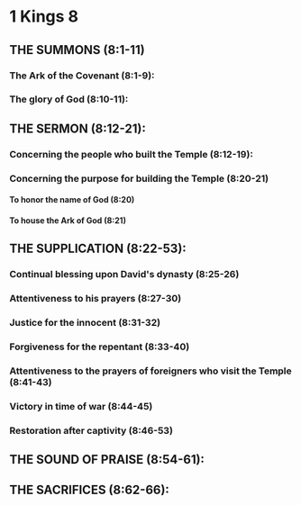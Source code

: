 ---
---
# 1 Kings 8 
## THE SUMMONS (8:1-11) 
###  The Ark of the Covenant (8:1-9): 
###  The glory of God (8:10-11): 
## THE SERMON (8:12-21): 
###  Concerning the people who built the Temple (8:12-19): 
###  Concerning the purpose for building the Temple (8:20-21) 
####  To honor the name of God (8:20) 
####  To house the Ark of God (8:21) 
## THE SUPPLICATION (8:22-53): 
###  Continual blessing upon David\'s dynasty (8:25-26) 
###  Attentiveness to his prayers (8:27-30) 
###  Justice for the innocent (8:31-32) 
###  Forgiveness for the repentant (8:33-40) 
###  Attentiveness to the prayers of foreigners who visit the Temple (8:41-43) 
###  Victory in time of war (8:44-45) 
###  Restoration after captivity (8:46-53) 
## THE SOUND OF PRAISE (8:54-61): 
## THE SACRIFICES (8:62-66): 
